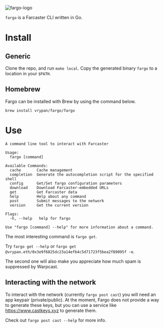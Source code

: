 ![fargo-logo](https://github.com/user-attachments/assets/9283719d-e434-4de3-b2e3-16f607e46e8f)

`fargo` is a Farcaster CLI written in Go.

# Install

## Generic
Clone the repo, and run `make local`. Copy the generated binary `fargo` to a location in your `$PATH`.

## Homebrew

Fargo can be installed with Brew by using the command below.

`brew install vrypan/fargo/fargo`

# Use

```
A command line tool to interact with Farcaster

Usage:
  fargo [command]

Available Commands:
  cache       Cache management
  completion  Generate the autocompletion script for the specified shell
  config      Get/Set fargo configuration parameters
  download    Download Farcaster-embedded URLs
  get         Get Farcaster data
  help        Help about any command
  post        Submit messages to the network
  version     Get the current version

Flags:
  -h, --help   help for fargo

Use "fargo [command] --help" for more information about a command.
```

The most interesting command is `fargo get`.

Try `fargo get --help` or `fargo get @vrypan.eth/0x3e9f6825dc23a14efb4c5d71723f5bea2f89095f -e`.

The second one will also make you appreciate how much spam is suppressed by Warpcast.

## Interacting with the network

To interact with the network (currently `fargo post cast`) you will need an app keypair (private/public).
At the moment, Fargo does not provide a way to generate these keys, but you can use a service like
https://www.castkeys.xyz to generate them.

Check out `fargo post cast --help` for more info.
